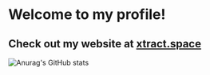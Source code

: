 # Welcome to my profile!
## Check out my website at [xtract.space](https://www.xtract.space/?ref=AnyMinorDeerPanda)
![Anurag's GitHub stats](https://github-readme-stats.vercel.app/api?username=AnyMinorDeerPanda&show_icons=true&bg_color=45,E16248,A7539E&text_color=FFFFFF&title_color=FFFFFF&icon_color=FFFFFF&include_all_commits=true)



